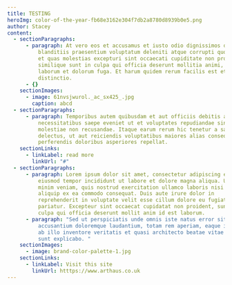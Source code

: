```yaml
---
title: TESTING
heroImg: color-of-the-year-fb68e3162e304f7db2a8780d8939b0e5.png
author: Stacey
content:
  - sectionParagraphs:
      - paragraph: At vero eos et accusamus et iusto odio dignissimos ducimus qui
          blanditiis praesentium voluptatum deleniti atque corrupti quos dolores
          et quas molestias excepturi sint occaecati cupiditate non provident,
          similique sunt in culpa qui officia deserunt mollitia animi, id est
          laborum et dolorum fuga. Et harum quidem rerum facilis est et expedita
          distinctio.
      - {}
    sectionImages:
      - image: 61nvsjwurol._ac_sx425_.jpg
        caption: abcd
  - sectionParagraphs:
      - paragraph: Temporibus autem quibusdam et aut officiis debitis aut rerum
          necessitatibus saepe eveniet ut et voluptates repudiandae sint et
          molestiae non recusandae. Itaque earum rerum hic tenetur a sapiente
          delectus, ut aut reiciendis voluptatibus maiores alias consequatur aut
          perferendis doloribus asperiores repellat.
    sectionLinks:
      - linkLabel: read more
        linkUrl: "#"
  - sectionParagraphs:
      - paragraph: Lorem ipsum dolor sit amet, consectetur adipiscing elit, sed do
          eiusmod tempor incididunt ut labore et dolore magna aliqua. Ut enim ad
          minim veniam, quis nostrud exercitation ullamco laboris nisi ut
          aliquip ex ea commodo consequat. Duis aute irure dolor in
          reprehenderit in voluptate velit esse cillum dolore eu fugiat nulla
          pariatur. Excepteur sint occaecat cupidatat non proident, sunt in
          culpa qui officia deserunt mollit anim id est laborum.
      - paragraph: "Sed ut perspiciatis unde omnis iste natus error sit voluptatem
          accusantium doloremque laudantium, totam rem aperiam, eaque ipsa quae
          ab illo inventore veritatis et quasi architecto beatae vitae dicta
          sunt explicabo. "
    sectionImages:
      - image: brand-color-palette-1.jpg
    sectionLinks:
      - linkLabel: Visit this site
        linkUrl: htttps://www.arthaus.co.uk
---
```

